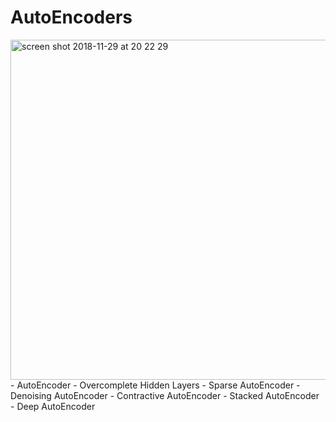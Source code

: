 # AutoEncoders
<img width="544" alt="screen shot 2018-11-29 at 20 22 29" src="https://user-images.githubusercontent.com/5506152/49236131-e5febb80-f414-11e8-8f58-42fa7862ea0c.png">
- AutoEncoder
- Overcomplete Hidden Layers
- Sparse AutoEncoder
- Denoising AutoEncoder
- Contractive AutoEncoder
- Stacked AutoEncoder
- Deep AutoEncoder

